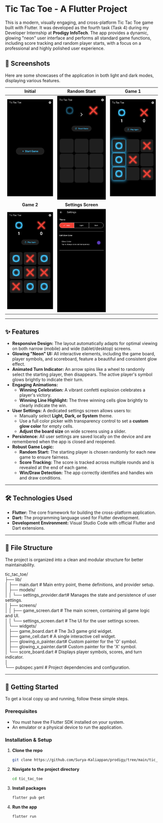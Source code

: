 # Tic Tac Toe - A Flutter Project

This is a modern, visually engaging, and cross-platform Tic Tac Toe game built with Flutter. It was developed as the fourth task (Task 4) during my Developer Internship at **Prodigy InfoTech**. The app provides a dynamic, glowing "neon" user interface and performs all standard game functions, including score tracking and random player starts, with a focus on a professional and highly polished user experience.

## 📸 Screenshots

Here are some showcases of the application in both light and dark modes, displaying various features.

| **Initial** | **Random Start** | **Game 1** |
| :---: | :---: | :---: |
| <img src="https://github.com/Surya-Kaliappan/prodigy/blob/main/tic_tac_toe/assets/screenshot/atStart.jpg" alt="Light Mode" width="300"/> | <img src="https://github.com/Surya-Kaliappan/prodigy/blob/main/tic_tac_toe/assets/screenshot/randomSelect.jpg" alt="Light Mode" width="300"/> | <img src="https://github.com/Surya-Kaliappan/prodigy/blob/main/tic_tac_toe/assets/screenshot/atWin.jpg" alt="Light Mode" width="300"/> |
| **Game 2** | **Settings Screen** | 
| <img src="https://github.com/Surya-Kaliappan/prodigy/blob/main/tic_tac_toe/assets/screenshot/atDraw.jpg" alt="Light Mode" width="300"/> | <img src="https://github.com/Surya-Kaliappan/prodigy/blob/main/tic_tac_toe/assets/screenshot/settings.jpg" alt="Light Mode" width="300"/> | 

---
## ✨ Features

- **Responsive Design:** The layout automatically adapts for optimal viewing on both narrow (mobile) and wide (tablet/desktop) screens.
- **Glowing "Neon" UI:** All interactive elements, including the game board, player symbols, and scoreboard, feature a beautiful and consistent glow effect.
- **Animated Turn Indicator:** An arrow spins like a wheel to randomly select the starting player, then disappears. The active player's symbol glows brightly to indicate their turn.
- **Engaging Animations:**
    - **Winning Celebration:** A vibrant confetti explosion celebrates a player's victory.
    - **Winning Line Highlight:** The three winning cells glow brightly to clearly indicate the win.
- **User Settings:** A dedicated settings screen allows users to:
    - Manually select **Light, Dark, or System** theme.
    - Use a full color picker with transparency control to set a **custom glow color** for empty cells.
    - **Adjust the board size** on wide screens using a slider.
- **Persistence:** All user settings are saved locally on the device and are remembered when the app is closed and reopened.
- **Robust Game Logic:**
    - **Random Start:** The starting player is chosen randomly for each new game to ensure fairness.
    - **Score Tracking:** The score is tracked across multiple rounds and is revealed at the end of each game.
    - **Win/Draw Detection:** The app correctly identifies and handles win and draw conditions.

---
## 🛠️ Technologies Used

- **Flutter:** The core framework for building the cross-platform application.
- **Dart:** The programming language used for Flutter development.
- **Development Environment:** Visual Studio Code with official Flutter and Dart extensions.

---
## 📂 File Structure

The project is organized into a clean and modular structure for better maintainability.

tic_tac_toe/  
├── lib/  
│   ├── main.dart                 # Main entry point, theme definitions, and provider setup.  
│   ├── models/  
│   │   └── settings_provider.dart# Manages the state and persistence of user settings.  
│   ├── screens/  
│   │   ├── game_screen.dart      # The main screen, containing all game logic and UI.  
│   │   └── settings_screen.dart  # The UI for the user settings screen.  
│   └── widgets/  
│       ├── game_board.dart       # The 3x3 game grid widget.  
│       ├── game_cell.dart        # A single interactive cell widget.  
│       ├── glowing_o_painter.dart# Custom painter for the 'O' symbol.  
│       ├── glowing_x_painter.dart# Custom painter for the 'X' symbol.  
│       └── score_board.dart      # Displays player symbols, scores, and turn indicator.  
│  
└── pubspec.yaml                  # Project dependencies and configuration.  


---
## 🚀 Getting Started

To get a local copy up and running, follow these simple steps.

### **Prerequisites**

- You must have the Flutter SDK installed on your system.
- An emulator or a physical device to run the application.

### **Installation & Setup**

1.  **Clone the repo**
    ```sh
    git clone https://github.com/Surya-Kaliappan/prodigy/tree/main/tic_tac_toe
    ```
2.  **Navigate to the project directory**
    ```sh
    cd tic_tac_toe
    ```
3.  **Install packages**
    ```sh
    flutter pub get
    ```
4.  **Run the app**
    ```sh
    flutter run
    ```